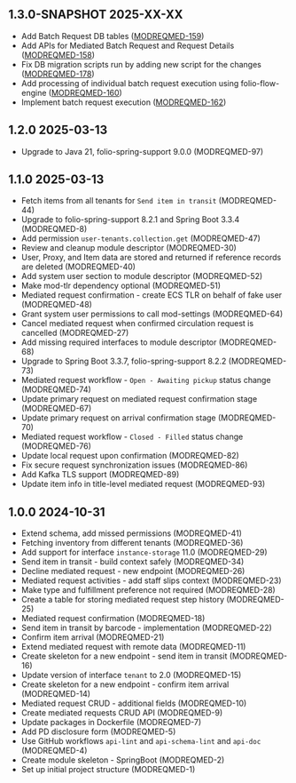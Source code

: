 ## 1.3.0-SNAPSHOT 2025-XX-XX
* Add Batch Request DB tables ([MODREQMED-159](https://folio-org.atlassian.net/browse/MODREQMED-159))
* Add APIs for Mediated Batch Request and Request Details ([MODREQMED-158](https://folio-org.atlassian.net/browse/MODREQMED-158))
* Fix DB migration scripts run by adding new script for the changes ([MODREQMED-178](https://folio-org.atlassian.net/browse/MODREQMED-178))
* Add processing of individual batch request execution using folio-flow-engine ([MODREQMED-160](https://folio-org.atlassian.net/browse/MODREQMED-160))
* Implement batch request execution ([MODREQMED-162](https://folio-org.atlassian.net/browse/MODREQMED-162))

## 1.2.0 2025-03-13
* Upgrade to Java 21, folio-spring-support 9.0.0 (MODREQMED-97)

## 1.1.0 2025-03-13
* Fetch items from all tenants for `Send item in transit` (MODREQMED-44)
* Upgrade to folio-spring-support 8.2.1 and Spring Boot 3.3.4 (MODREQMED-8)
* Add permission `user-tenants.collection.get` (MODREQMED-47)
* Review and cleanup module descriptor (MODREQMED-30)
* User, Proxy, and Item data are stored and returned if reference records are deleted (MODREQMED-40)
* Add system user section to module descriptor (MODREQMED-52)
* Make mod-tlr dependency optional (MODREQMED-51)
* Mediated request confirmation - create ECS TLR on behalf of fake user (MODREQMED-48)
* Grant system user permissions to call mod-settings (MODREQMED-64)
* Cancel mediated request when confirmed circulation request is cancelled (MODREQMED-27)
* Add missing required interfaces to module descriptor (MODREQMED-68)
* Upgrade to Spring Boot 3.3.7, folio-spring-support 8.2.2 (MODREQMED-73)
* Mediated request workflow - `Open - Awaiting pickup` status change (MODREQMED-74)
* Update primary request on mediated request confirmation stage (MODREQMED-67)
* Update primary request on arrival confirmation stage (MODREQMED-70)
* Mediated request workflow - `Closed - Filled` status change (MODREQMED-76)
* Update local request upon confirmation (MODREQMED-82)
* Fix secure request synchronization issues (MODREQMED-86)
* Add Kafka TLS support (MODREQMED-89)
* Update item info in title-level mediated request (MODREQMED-93)

## 1.0.0 2024-10-31
* Extend schema, add missed permissions (MODREQMED-41)
* Fetching inventory from different tenants (MODREQMED-36)
* Add support for interface `instance-storage` 11.0 (MODREQMED-29)
* Send item in transit - build context safely (MODREQMED-34)
* Decline mediated request - new endpoint (MODREQMED-26)
* Mediated request activities - add staff slips context (MODREQMED-23)
* Make type and fulfillment preference not required (MODREQMED-28)
* Create a table for storing mediated request step history (MODREQMED-25)
* Mediated request confirmation (MODREQMED-18)
* Send item in transit by barcode - implementation (MODREQMED-22)
* Confirm item arrival (MODREQMED-21)
* Extend mediated request with remote data (MODREQMED-11)
* Create skeleton for a new endpoint - send item in transit (MODREQMED-16)
* Update version of interface `tenant` to 2.0 (MODREQMED-15)
* Create skeleton for a new endpoint - confirm item arrival (MODREQMED-14)
* Mediated request CRUD - additional fields (MODREQMED-10)
* Create mediated requests CRUD API (MODREQMED-9)
* Update packages in Dockerfile (MODREQMED-7)
* Add PD disclosure form (MODREQMED-5)
* Use GitHub workflows `api-lint` and `api-schema-lint` and `api-doc` (MODREQMED-4)
* Create module skeleton - SpringBoot (MODREQMED-2)
* Set up initial project structure (MODREQMED-1)
